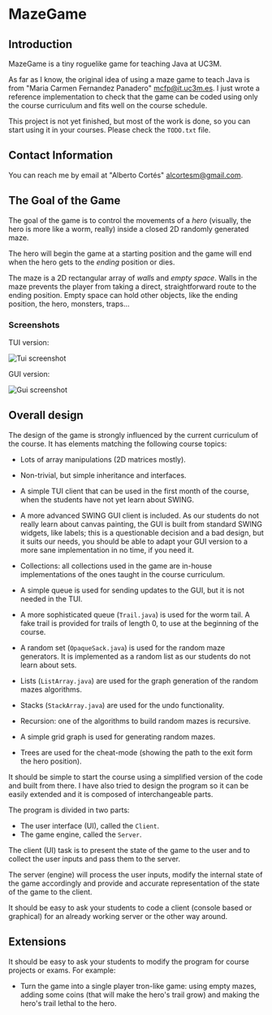 # MazeGame

## Introduction

MazeGame is a tiny roguelike game for teaching Java at UC3M.

As far as I know, the original idea of using a maze game to teach Java is from
"Maria Carmen Fernandez Panadero" <mcfp@it.uc3m.es>. I just wrote a reference
implementation to check that the game can be coded using only the course
curriculum and fits well on the course schedule.

This project is not yet finished, but most of the work is done, so you can 
start using it in your courses. Please check the `TODO.txt` file.

## Contact Information

You can reach me by email at "Alberto Cortés" <alcortesm@gmail.com>.

## The Goal of the Game

The goal of the game is to control the movements of a *hero* (visually, the
hero is more like a worm, really) inside a closed 2D randomly generated maze.

The hero will begin the game at a starting position and the game will end
when the hero gets to the *ending* position or dies.

The maze is a 2D rectangular array of *wall*s and *empty space*. Walls in the
maze prevents the player from taking a direct, straightforward route to the
ending position. Empty space can hold other objects, like the ending position,
the hero, monsters, traps...

### Screenshots

TUI version:

![Tui screenshot](https://cloud.githubusercontent.com/assets/9169414/10363281/f415d84c-6db3-11e5-8c0a-174439c9840d.PNG)

GUI version:

![Gui screenshot](https://cloud.githubusercontent.com/assets/9169414/10363390/97d37124-6db4-11e5-8c42-9a0f68d3ff02.PNG)

## Overall design

The design of the game is strongly influenced by the current curriculum of the
course. It has elements matching the following course topics:

- Lots of array manipulations (2D matrices mostly).

- Non-trivial, but simple inheritance and interfaces.

- A simple TUI client that can be used in the first month of the course, when 
  the students have not yet learn about SWING.

- A more advanced SWING GUI client is included. As our students do not really
  learn about canvas painting, the GUI is built from standard SWING widgets,
  like labels; this is a questionable decision and a bad design, but it suits
  our needs, you should be able to adapt your GUI version to a more sane 
  implementation in no time, if you need it.  

- Collections: all collections used in the game are in-house implementations of 
  the ones taught in the course curriculum.

- A simple queue is used for sending updates to the GUI, but it is not needed
  in the TUI.

- A more sophisticated queue (`Trail.java`) is used for the worm tail. A fake 
  trail is provided for trails of length 0, to use at the beginning of the 
  course. 

- A random set (`OpaqueSack.java`) is used for the random maze generators. It 
  is implemented as a random list as our students do not learn about sets.

- Lists (`ListArray.java`) are used for the graph generation of the random 
  mazes algorithms.  

- Stacks (`StackArray.java`) are used for the undo functionality.

- Recursion: one of the algorithms to build random mazes is recursive.

- A simple grid graph is used for generating random mazes.

- Trees are used for the cheat-mode (showing the path to the exit form the hero 
  position).

It should be simple to start the course using a simplified version of the code
and built from there. I have also tried to design the program so it can be easily
extended and it is composed of interchangeable parts.

The program is divided in two parts:

- The user interface (UI), called the `Client`.
- The game engine, called the `Server`.

The client (UI) task is to present the state of the game to the user and to
collect the user inputs and pass them to the server.

The server (engine) will process the user inputs, modify the internal state of
the game accordingly and provide and accurate representation of the state of
the game to the client. 

It should be easy to ask your students to code a client (console based or
graphical) for an already working server or the other way around.

## Extensions

It should be easy to ask your students to modify the program for course 
projects or exams. For example:

- Turn the game into a single player tron-like game: using empty mazes, adding 
  some coins (that will make the hero's trail grow) and making the hero's trail 
  lethal to the hero. 
